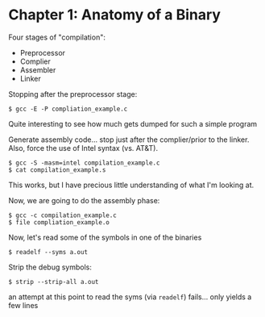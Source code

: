 # Chapter 1: Anatomy of a Binary

Four stages of "compilation":

* Preprocessor
* Complier
* Assembler
* Linker

Stopping after the preprocessor stage:

```
$ gcc -E -P compliation_example.c
```

Quite interesting to see how much gets dumped for such a simple program

Generate assembly code... stop just after the complier/prior to the linker.  
Also, force the use of Intel syntax (vs. AT&T).

```
$ gcc -S -masm=intel compilation_example.c
$ cat compilation_example.s
```

This works, but I have precious little understanding of what I'm looking at. 

Now, we are going to do the assembly phase:

```
$ gcc -c compilation_example.c
$ file compliation_example.o
```

Now, let's read some of the symbols in one of the binaries

```
$ readelf --syms a.out
```

Strip the debug symbols:

```
$ strip --strip-all a.out
```

an attempt at this point to read the syms (via `readelf`) fails... only yields a 
few lines 
